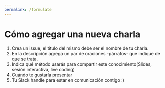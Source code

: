 ```yaml
---
permalink: /formulate
---
```

# Cómo agregar una nueva charla

1. Crea un issue, el título del mismo debe ser el nombre de tu charla.
2. En la descripción agrega un par de oraciones -párrafos- que indique de que se trata.
3. Indica qué método usarás para compartir este conocimiento(Slides, sesión interactiva, live coding)
4. Cuándo te gustaría presentar
5. Tu Slack handle para estar en comunicación contigo :)

